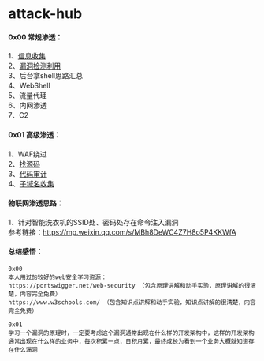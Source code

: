 # attack-hub

#### 0x00 常规渗透：
1、[信息收集](https://github.com/ybdt/attack-hub/blob/main/%E4%BF%A1%E6%81%AF%E6%94%B6%E9%9B%86.md)  
2、[漏洞检测利用](https://github.com/ybdt/exp-hub)  
3、后台拿shell思路汇总  
4、WebShell  
5、流量代理  
6、内网渗透  
7、C2

#### 0x01 高级渗透：  
1、WAF绕过  
2、[找源码](https://github.com/ybdt/attack-hub/blob/main/%E6%89%BE%E6%BA%90%E7%A0%81%E6%80%9D%E8%B7%AF.md)  
3、[代码审计](https://github.com/ybdt/audit-hub)  
4、[子域名收集](https://github.com/ybdt/attack-hub/blob/main/%E5%AD%90%E5%9F%9F%E5%90%8D%E6%94%B6%E9%9B%86.md)

#### 物联网渗透思路：  
1、针对智能洗衣机的SSID处、密码处存在命令注入漏洞  
参考链接：https://mp.weixin.qq.com/s/MBh8DeWC4Z7H8o5P4KKWfA

#### 总结感悟：
```
0x00
本人用过的较好的web安全学习资源：
https://portswigger.net/web-security （包含原理讲解和动手实验，原理讲解的很清楚，内容完全免费）
https://www.w3schools.com/ （包含知识点讲解和动手实验，知识点讲解的很清楚，内容完全免费）

0x01
学习一个漏洞的原理时，一定要考虑这个漏洞通常出现在什么样的开发架构中，这样的开发架构通常出现在什么样的业务中，每次积累一点，日积月累，最终成长为看到一个业务大概就知道存在什么漏洞
```
